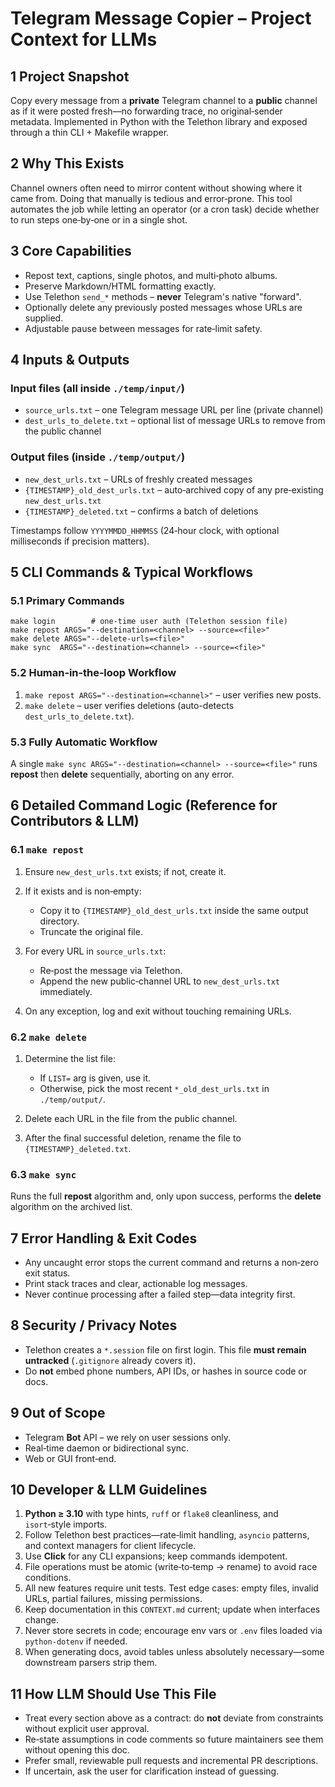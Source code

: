 # Telegram Message Copier – Project Context for LLMs

## 1  Project Snapshot

Copy every message from a **private** Telegram channel to a **public** channel as if it were posted fresh––no forwarding trace, no original‑sender metadata. Implemented in Python with the Telethon library and exposed through a thin CLI + Makefile wrapper.

## 2  Why This Exists

Channel owners often need to mirror content without showing where it came from. Doing that manually is tedious and error‑prone. This tool automates the job while letting an operator (or a cron task) decide whether to run steps one‑by‑one or in a single shot.

## 3  Core Capabilities

* Repost text, captions, single photos, and multi‑photo albums.
* Preserve Markdown/HTML formatting exactly.
* Use Telethon `send_*` methods – **never** Telegram's native "forward".
* Optionally delete any previously posted messages whose URLs are supplied.
* Adjustable pause between messages for rate‑limit safety.

## 4  Inputs & Outputs

### Input files (all inside `./temp/input/`)

* `source_urls.txt` – one Telegram message URL per line (private channel)
* `dest_urls_to_delete.txt` – optional list of message URLs to remove from the public channel

### Output files (inside `./temp/output/`)

* `new_dest_urls.txt` – URLs of freshly created messages
* `{TIMESTAMP}_old_dest_urls.txt` – auto‑archived copy of any pre‑existing `new_dest_urls.txt`
* `{TIMESTAMP}_deleted.txt` – confirms a batch of deletions

Timestamps follow `YYYYMMDD_HHMMSS` (24‑hour clock, with optional milliseconds if precision matters).

## 5  CLI Commands & Typical Workflows

### 5.1  Primary Commands

```
make login        # one‑time user auth (Telethon session file)
make repost ARGS="--destination=<channel> --source=<file>"
make delete ARGS="--delete-urls=<file>"
make sync  ARGS="--destination=<channel> --source=<file>"
```

### 5.2  Human‑in‑the‑loop Workflow

1. `make repost ARGS="--destination=<channel>"` – user verifies new posts.
2. `make delete` – user verifies deletions (auto-detects `dest_urls_to_delete.txt`).

### 5.3  Fully Automatic Workflow

A single `make sync ARGS="--destination=<channel> --source=<file>"` runs **repost** then **delete** sequentially, aborting on any error.

## 6  Detailed Command Logic (Reference for Contributors & LLM)

### 6.1  `make repost`

1. Ensure `new_dest_urls.txt` exists; if not, create it.
2. If it exists and is non‑empty:

   * Copy it to `{TIMESTAMP}_old_dest_urls.txt` inside the same output directory.
   * Truncate the original file.
3. For every URL in `source_urls.txt`:

   * Re‑post the message via Telethon.
   * Append the new public‑channel URL to `new_dest_urls.txt` immediately.
4. On any exception, log and exit without touching remaining URLs.

### 6.2  `make delete`

1. Determine the list file:

   * If `LIST=` arg is given, use it.
   * Otherwise, pick the most recent `*_old_dest_urls.txt` in `./temp/output/`.
2. Delete each URL in the file from the public channel.
3. After the final successful deletion, rename the file to `{TIMESTAMP}_deleted.txt`.

### 6.3  `make sync`

Runs the full **repost** algorithm and, only upon success, performs the **delete** algorithm on the archived list.

## 7  Error Handling & Exit Codes

* Any uncaught error stops the current command and returns a non‑zero exit status.
* Print stack traces and clear, actionable log messages.
* Never continue processing after a failed step—data integrity first.

## 8  Security / Privacy Notes

* Telethon creates a `*.session` file on first login. This file **must remain untracked** (`.gitignore` already covers it).
* Do **not** embed phone numbers, API IDs, or hashes in source code or docs.

## 9  Out  of  Scope

* Telegram **Bot** API – we rely on user sessions only.
* Real‑time daemon or bidirectional sync.
* Web or GUI front‑end.

## 10  Developer & LLM Guidelines

1. **Python  ≥  3.10** with type hints, `ruff` or `flake8` cleanliness, and `isort`‑style imports.
2. Follow Telethon best practices—rate‑limit handling, `asyncio` patterns, and context managers for client lifecycle.
3. Use **Click** for any CLI expansions; keep commands idempotent.
4. File operations must be atomic (write‑to‑temp → rename) to avoid race conditions.
5. All new features require unit tests. Test edge cases: empty files, invalid URLs, partial failures, missing permissions.
6. Keep documentation in this `CONTEXT.md` current; update when interfaces change.
7. Never store secrets in code; encourage env vars or `.env` files loaded via `python‑dotenv` if needed.
8. When generating docs, avoid tables unless absolutely necessary—some downstream parsers strip them.

## 11  How LLM Should Use This File

* Treat every section above as a contract: do **not** deviate from constraints without explicit user approval.
* Re‑state assumptions in code comments so future maintainers see them without opening this doc.
* Prefer small, reviewable pull requests and incremental PR descriptions.
* If uncertain, ask the user for clarification instead of guessing.
